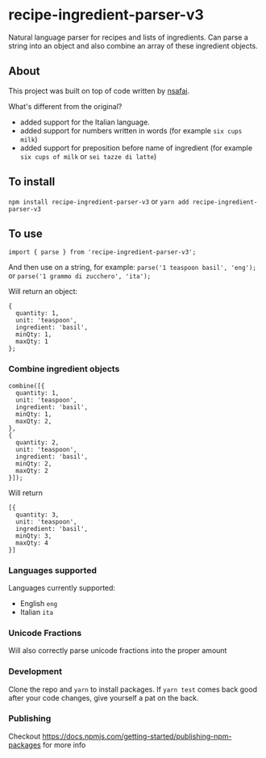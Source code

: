 # recipe-ingredient-parser-v3

Natural language parser for recipes and lists of ingredients. Can parse a string into an object and also combine an array of these ingredient objects.

## About

This project was built on top of code written by [nsafai](https://github.com/nsafai/recipe-parser).

What's different from the original?

- added support for the Italian language.
- added support for numbers written in words (for example `six cups milk`)
- added support for preposition before name of ingredient (for example `six cups of milk` or `sei tazze di latte`)

## To install

`npm install recipe-ingredient-parser-v3` or `yarn add recipe-ingredient-parser-v3`

## To use

`import { parse } from 'recipe-ingredient-parser-v3';`

And then use on a string, for example:
`parse('1 teaspoon basil', 'eng');`
or 
`parse('1 grammo di zucchero', 'ita');`


Will return an object:

```
{
  quantity: 1,
  unit: 'teaspoon',
  ingredient: 'basil',
  minQty: 1,
  maxQty: 1
};
```

### Combine ingredient objects

```
combine([{
  quantity: 1,
  unit: 'teaspoon',
  ingredient: 'basil',
  minQty: 1,
  maxQty: 2,
},
{
  quantity: 2,
  unit: 'teaspoon',
  ingredient: 'basil',
  minQty: 2,
  maxQty: 2
}]);
```

Will return

```
[{
  quantity: 3,
  unit: 'teaspoon',
  ingredient: 'basil',
  minQty: 3,
  maxQty: 4
}]
```

### Languages supported

Languages currently supported:

- English `eng`
- Italian `ita`

### Unicode Fractions

Will also correctly parse unicode fractions into the proper amount

### Development

Clone the repo and `yarn` to install packages. If `yarn test` comes back good after your code changes, give yourself a pat on the back.

### Publishing

Checkout https://docs.npmjs.com/getting-started/publishing-npm-packages for more info
